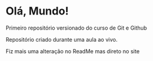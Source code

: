 # Olá, Mundo!
 Primeiro repositório versionado do curso de Git e Github

Repositório criado durante uma aula ao vivo.

Fiz mais uma alteração no ReadMe mas direto no site
